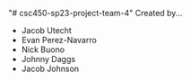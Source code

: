 "# csc450-sp23-project-team-4"
Created by...
- Jacob Utecht
- Evan Perez-Navarro
- Nick Buono
- Johnny Daggs
- Jacob Johnson
